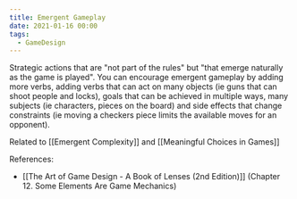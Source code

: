 ```yaml
---
title: Emergent Gameplay
date: 2021-01-16 00:00
tags:
  - GameDesign 
---
```


Strategic actions that are "not part of the rules" but "that emerge naturally as the game is played". You can encourage emergent gameplay by adding more verbs, adding verbs that can act on many objects (ie guns that can shoot people and locks), goals that can be achieved in multiple ways, many subjects (ie characters, pieces on the board) and side effects that change constraints (ie moving a checkers piece limits the available moves for an opponent).

Related to [[Emergent Complexity]] and [[Meaningful Choices in Games]]

References:

* [[The Art of Game Design - A Book of Lenses (2nd Edition)]] (Chapter 12. Some Elements Are Game Mechanics)